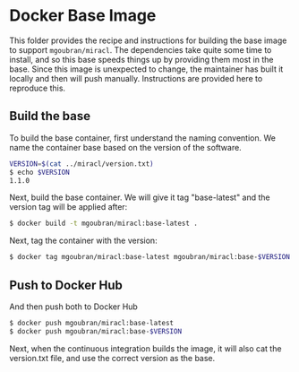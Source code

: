 # Docker Base Image

This folder provides the recipe and instructions for building the base image
to support `mgoubran/miracl`. The dependencies take quite some time to install,
and so this base speeds things up by providing them most in the base.
Since this image is unexpected to change, the maintainer has built it locally
and then will push manually. Instructions are provided here to reproduce this.

## Build the base

To build the base container, first understand the naming convention. We name
the container base based on the version of the software.

```bash
VERSION=$(cat ../miracl/version.txt)
$ echo $VERSION 
1.1.0
```

Next, build the base container. We will give it tag "base-latest" and the version tag
will be applied after:

```bash
$ docker build -t mgoubran/miracl:base-latest .
```

Next, tag the container with the version:

```bash
$ docker tag mgoubran/miracl:base-latest mgoubran/miracl:base-$VERSION 
```

## Push to Docker Hub

And then push both to Docker Hub

```bash
$ docker push mgoubran/miracl:base-latest
$ docker push mgoubran/miracl:base-$VERSION
```

Next, when the continuous integration builds the image, it will also cat the
version.txt file, and use the correct version as the base.

